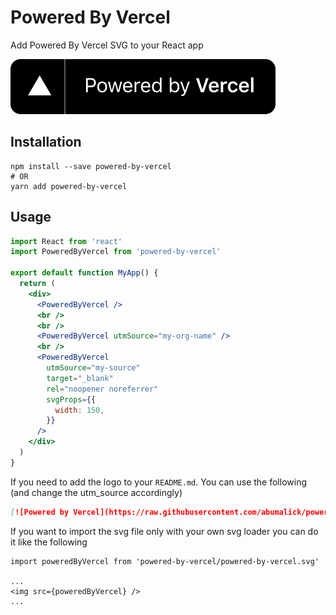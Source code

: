 # Powered By Vercel

Add Powered By Vercel SVG to your React app

[![Powered by Vercel](https://raw.githubusercontent.com/abumalick/powered-by-vercel/master/powered-by-vercel.svg)](https://vercel.com?utm_source=powered-by-vercel)

## Installation

```
npm install --save powered-by-vercel
# OR
yarn add powered-by-vercel
```

## Usage

```jsx
import React from 'react'
import PoweredByVercel from 'powered-by-vercel'

export default function MyApp() {
  return (
    <div>
      <PoweredByVercel />
      <br />
      <br />
      <PoweredByVercel utmSource="my-org-name" />
      <br />
      <PoweredByVercel
        utmSource="my-source"
        target="_blank"
        rel="noopener noreferrer"
        svgProps={{
          width: 150,
        }}
      />
    </div>
  )
}
```

If you need to add the logo to your `README.md`. You can use the following (and change the utm_source accordingly)

```md
[![Powered by Vercel](https://raw.githubusercontent.com/abumalick/powered-by-vercel/master/powered-by-vercel.svg)](https://vercel.com?utm_source=powered-by-vercel)
```

If you want to import the svg file only with your own svg loader you can do it like the following

```
import poweredByVercel from 'powered-by-vercel/powered-by-vercel.svg'

...
<img src={poweredByVercel} />
...

```

